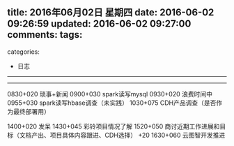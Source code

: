 title: 2016年06月02日 星期四
date: 2016-06-02 09:26:59
updated: 2016-06-02 09:27:00
comments:
tags:
- 
categories:
- 日志

---



---

0830+020 琐事+新闻
0900+030 spark读写mysql
0930+020 浪费时间中
0955+030 spark读写hbase调查（未实践）
1030+075 CDH产品调查（是否作为最终部署用）

1400+020 发呆
1430+045 彩铃项目情况了解
1520+050 商讨近期工作进展和目标（文档产出、项目具体内容跟进、CDH选择）
     +20
1630+060 云图智开发推进
